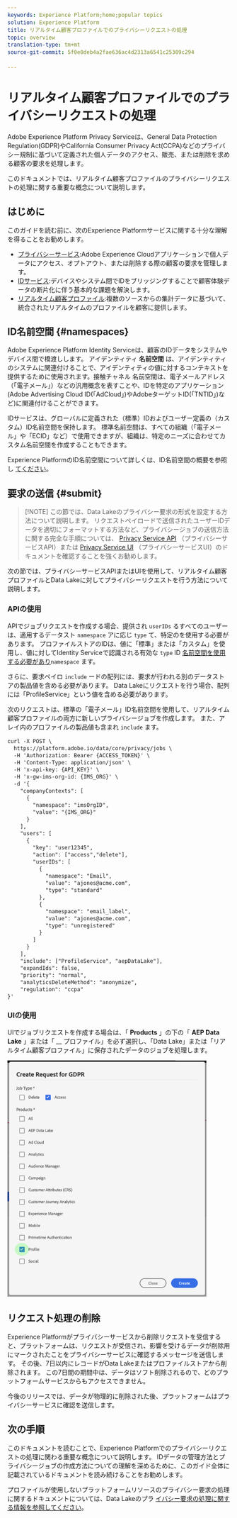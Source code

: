 ```yaml
---
keywords: Experience Platform;home;popular topics
solution: Experience Platform
title: リアルタイム顧客プロファイルでのプライバシーリクエストの処理
topic: overview
translation-type: tm+mt
source-git-commit: 5f0e0deb4a2fae636ac4d2313a6541c25309c294

---
```



# リアルタイム顧客プロファイルでのプライバシーリクエストの処理

Adobe Experience Platform Privacy Serviceは、General Data Protection Regulation(GDPR)やCalifornia Consumer Privacy Act(CCPA)などのプライバシー規制に基づいて定義された個人データのアクセス、販売、または削除を求める顧客の要求を処理します。

このドキュメントでは、リアルタイム顧客プロファイルのプライバシーリクエストの処理に関する重要な概念について説明します。

## はじめに

このガイドを読む前に、次のExperience Platformサービスに関する十分な理解を得ることをお勧めします。

* [プライバシーサービス](home.md):Adobe Experience Cloudアプリケーションで個人データにアクセス、オプトアウト、または削除する際の顧客の要求を管理します。
* [IDサービス](../identity-service/home.md):デバイスやシステム間でIDをブリッジングすることで顧客体験データの断片化に伴う基本的な課題を解決します。
* [リアルタイム顧客プロファイル](../profile/home.md):複数のソースからの集計データに基づいて、統合されたリアルタイムのプロファイルを顧客に提供します。

## ID名前空間 {#namespaces}

Adobe Experience Platform Identity Serviceは、顧客のIDデータをシステムやデバイス間で橋渡しします。 アイデンティティ **名前空間** は、アイデンティティのシステムに関連付けることで、アイデンティティの値に対するコンテキストを提供するために使用されます。接触チャネル 名前空間は、電子メールアドレス（「電子メール」）などの汎用概念を表すことや、IDを特定のアプリケーション(Adobe Advertising Cloud ID(「AdCloud」)やAdobeターゲットID(「TNTID」)など)に関連付けることができます。

IDサービスは、グローバルに定義された（標準）IDおよびユーザー定義の（カスタム）ID名前空間を保持します。 標準名前空間は、すべての組織（「電子メール」や「ECID」など）で使用できますが、組織は、特定のニーズに合わせてカスタム名前空間を作成することもできます。

Experience PlatformのID名前空間について詳しくは、ID名前空間の概要を参照し [てください](../identity-service/namespaces.md)。

## 要求の送信 {#submit}

>[!NOTE] この節では、Data Lakeのプライバシー要求の形式を設定する方法について説明します。 リクエストペイロードで送信されたユーザーIDデータを適切にフォーマットする方法など、プライバシージョブの送信方法に関する完全な手順については、 [Privacy Service API](../privacy-service/api/getting-started.md) （プライバシーサービスAPI）または [Privacy Service UI](../privacy-service/ui/overview.md) （プライバシーサービスUI）のドキュメントを確認することを強くお勧めします。

次の節では、プライバシーサービスAPIまたはUIを使用して、リアルタイム顧客プロファイルとData Lakeに対してプライバシーリクエストを行う方法について説明します。

### APIの使用

APIでジョブリクエストを作成する場合、提供され `userIDs` るすべてのユーザーは、適用するデータスト `namespace` アに応じ `type` て、特定のを使用する必要があります。 プロファイルストアのIDは、値に「標準」または「カスタム」を使用し、値に対してIdentity Serviceで認識される有効な `type` ID [名前空間を使用する必要があり](#namespaces)`namespace` ます。


さらに、要求ペイロ `include` ードの配列には、要求が行われる別のデータストアの製品値を含める必要があります。 Data Lakeにリクエストを行う場合、配列には「ProfileService」という値を含める必要があります。

次のリクエストは、標準の「電子メール」ID名前空間を使用して、リアルタイム顧客プロファイルの両方に新しいプライバシージョブを作成します。 また、アレイ内のプロファイルの製品値も含まれ `include` ます。

```shell
curl -X POST \
  https://platform.adobe.io/data/core/privacy/jobs \
  -H 'Authorization: Bearer {ACCESS_TOKEN}' \
  -H 'Content-Type: application/json' \
  -H 'x-api-key: {API_KEY}' \
  -H 'x-gw-ims-org-id: {IMS_ORG}' \
  -d '{
    "companyContexts": [
      {
        "namespace": "imsOrgID",
        "value": "{IMS_ORG}"
      }
    ],
    "users": [
      {
        "key": "user12345",
        "action": ["access","delete"],
        "userIDs": [
          {
            "namespace": "Email",
            "value": "ajones@acme.com",
            "type": "standard"
          },
          {
            "namespace": "email_label",
            "value": "ajones@acme.com",
            "type": "unregistered"
          }
        ]
      }
    ],
    "include": ["ProfileService", "aepDataLake"],
    "expandIds": false,
    "priority": "normal",
    "analyticsDeleteMethod": "anonymize",
    "regulation": "ccpa"
}'
```

### UIの使用

UIでジョブリクエストを作成する場合は、「 **Products** 」の下の「 **AEP Data Lake** 」または「 __ プロファイル」を必ず選択し、「Data Lake」または「リアルタイム顧客プロファイル」に保存されたデータのジョブを処理します。

<img src="images/privacy/product-value.png" width="450"><br>

## リクエスト処理の削除

Experience Platformがプライバシーサービスから削除リクエストを受信すると、プラットフォームは、リクエストが受信され、影響を受けるデータが削除用にマークされたことをプライバシーサービスに確認するメッセージを送信します。 その後、7日以内にレコードがData Lakeまたはプロファイルストアから削除されます。 この7日間の期間中は、データはソフト削除されるので、どのプラットフォームサービスからもアクセスできません。

今後のリリースでは、データが物理的に削除された後、プラットフォームはプライバシーサービスに確認を送信します。

## 次の手順

このドキュメントを読むことで、Experience Platformでのプライバシーリクエストの処理に関わる重要な概念について説明します。 IDデータの管理方法とプライバシージョブの作成方法についての理解を深めるために、このガイド全体に記載されているドキュメントを読み続けることをお勧めします。

プロファイルが使用しないプラットフォームリソースのプライバシー要求の処理に関するドキュメントについては、Data Lakeのプラ [イバシー要求の処理に関する情報を参照してください](../catalog/privacy.md)。